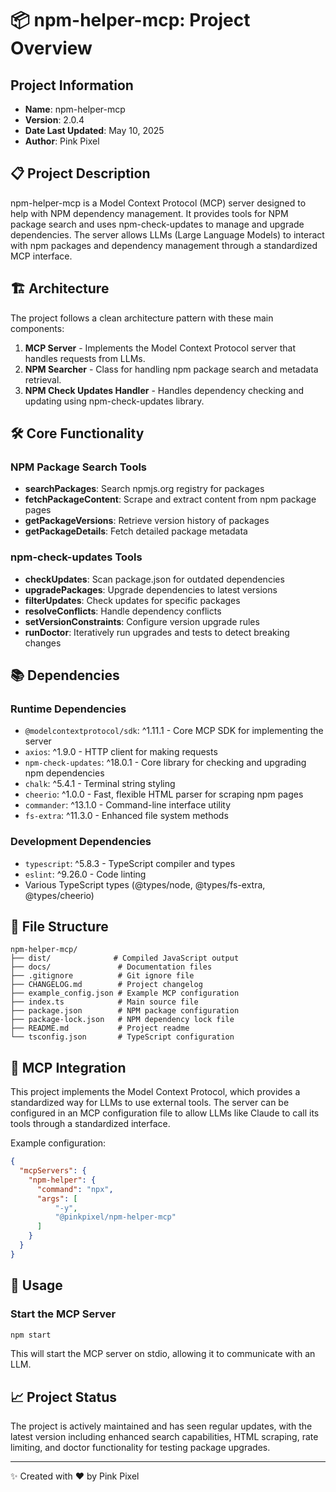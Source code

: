 # 📦 npm-helper-mcp: Project Overview

## Project Information
- **Name**: npm-helper-mcp
- **Version**: 2.0.4
- **Date Last Updated**: May 10, 2025
- **Author**: Pink Pixel

## 📋 Project Description

npm-helper-mcp is a Model Context Protocol (MCP) server designed to help with NPM dependency management. It provides tools for NPM package search and uses npm-check-updates to manage and upgrade dependencies. The server allows LLMs (Large Language Models) to interact with npm packages and dependency management through a standardized MCP interface.

## 🏗️ Architecture

The project follows a clean architecture pattern with these main components:

1. **MCP Server** - Implements the Model Context Protocol server that handles requests from LLMs.
2. **NPM Searcher** - Class for handling npm package search and metadata retrieval.
3. **NPM Check Updates Handler** - Handles dependency checking and updating using npm-check-updates library.

## 🛠️ Core Functionality

### NPM Package Search Tools
- **searchPackages**: Search npmjs.org registry for packages
- **fetchPackageContent**: Scrape and extract content from npm package pages
- **getPackageVersions**: Retrieve version history of packages
- **getPackageDetails**: Fetch detailed package metadata

### npm-check-updates Tools
- **checkUpdates**: Scan package.json for outdated dependencies
- **upgradePackages**: Upgrade dependencies to latest versions
- **filterUpdates**: Check updates for specific packages
- **resolveConflicts**: Handle dependency conflicts
- **setVersionConstraints**: Configure version upgrade rules
- **runDoctor**: Iteratively run upgrades and tests to detect breaking changes

## 📚 Dependencies

### Runtime Dependencies
- `@modelcontextprotocol/sdk`: ^1.11.1 - Core MCP SDK for implementing the server
- `axios`: ^1.9.0 - HTTP client for making requests
- `npm-check-updates`: ^18.0.1 - Core library for checking and upgrading npm dependencies
- `chalk`: ^5.4.1 - Terminal string styling
- `cheerio`: ^1.0.0 - Fast, flexible HTML parser for scraping npm pages
- `commander`: ^13.1.0 - Command-line interface utility
- `fs-extra`: ^11.3.0 - Enhanced file system methods

### Development Dependencies
- `typescript`: ^5.8.3 - TypeScript compiler and types
- `eslint`: ^9.26.0 - Code linting
- Various TypeScript types (@types/node, @types/fs-extra, @types/cheerio)

## 📁 File Structure

```
npm-helper-mcp/
├── dist/              # Compiled JavaScript output
├── docs/               # Documentation files
├── .gitignore          # Git ignore file
├── CHANGELOG.md        # Project changelog
├── example_config.json # Example MCP configuration
├── index.ts            # Main source file
├── package.json        # NPM package configuration
├── package-lock.json   # NPM dependency lock file
├── README.md           # Project readme
└── tsconfig.json       # TypeScript configuration
```

## 📖 MCP Integration

This project implements the Model Context Protocol, which provides a standardized way for LLMs to use external tools. The server can be configured in an MCP configuration file to allow LLMs like Claude to call its tools through a standardized interface.

Example configuration:
```json
{
  "mcpServers": {
    "npm-helper": {
      "command": "npx",
      "args": [
          "-y",
          "@pinkpixel/npm-helper-mcp"
      ]
    }
  }
}
```

## 🚀 Usage

### Start the MCP Server

```bash
npm start
```

This will start the MCP server on stdio, allowing it to communicate with an LLM.

## 📈 Project Status

The project is actively maintained and has seen regular updates, with the latest version including enhanced search capabilities, HTML scraping, rate limiting, and doctor functionality for testing package upgrades.

---

✨ Created with ❤️ by Pink Pixel 